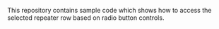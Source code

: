 This repository contains sample code which shows how to access the selected repeater row based on radio button controls. 
